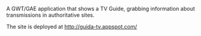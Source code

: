 A GWT/GAE application that shows a TV Guide, grabbing information about transmissions in authoritative sites.

The site is deployed at http://guida-tv.appspot.com/